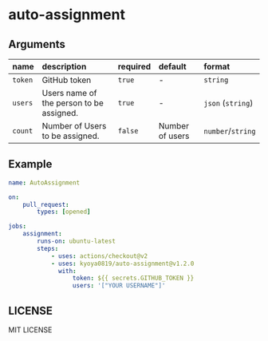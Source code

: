 # auto-assignment

## Arguments

| name    | description                              | required | default         | format            |
|:--------|:-----------------------------------------|:---------|:----------------|:------------------|
| `token` | GitHub token                             | `true`   | -               | `string`          |
| `users` | Users name of the person to be assigned. | `true`   | -               | `json` (`string`) |
| `count` | Number of Users to be assigned.          | `false`  | Number of users | `number`/`string` |

## Example

```yaml
name: AutoAssignment

on:
    pull_request:
        types: [opened]

jobs:
    assignment:
        runs-on: ubuntu-latest
        steps:
            - uses: actions/checkout@v2
            - uses: kyoya0819/auto-assignment@v1.2.0
              with:
                  token: ${{ secrets.GITHUB_TOKEN }}
                  users: '["YOUR USERNAME"]'
```

## LICENSE

MIT LICENSE